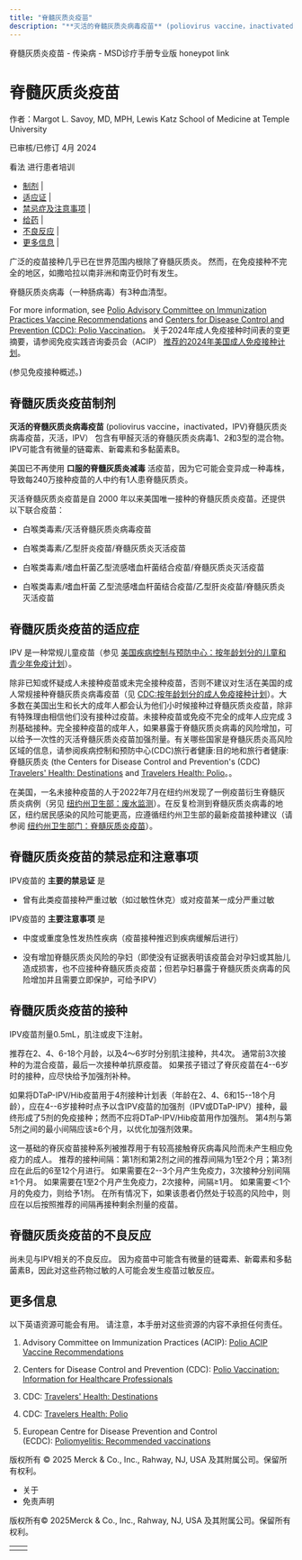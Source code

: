 ```yaml
---
title: "脊髓灰质炎疫苗"
description: "**灭活的脊髓灰质炎病毒疫苗** (poliovirus vaccine，inactivated，IPV)脊髓灰质炎病毒疫苗，灭活，IPV） 包含有甲醛灭活的脊髓灰质炎病毒1、2和3型的混合物。 IPV可能含有微量的链霉素、新霉素和多黏菌素B。"
---
```


﻿脊髓灰质炎疫苗 \- 传染病 \- MSD诊疗手册专业版 honeypot link

# 脊髓灰质炎疫苗

作者：Margot L. Savoy, MD, MPH, Lewis Katz School of Medicine at Temple University

已审核/已修订 4月 2024

看法 进行患者培训

- [制剂](#制剂_v12817576_zh) \|
- [适应证](#适应证_v12817580_zh) \|
- [禁忌症及注意事项](#禁忌症及注意事项_v12817587_zh) \|
- [给药](#给药_v12817597_zh) \|
- [不良反应](#不良反应_v12817603_zh) \|
- [更多信息](#更多信息_v44231541_zh) \|

广泛的疫苗接种几乎已在世界范围内根除了脊髓灰质炎。 然而，在免疫接种不完全的地区，如撒哈拉以南非洲和南亚仍时有发生。

脊髓灰质炎病毒（一种肠病毒）有3种血清型。

For more information, see [Polio Advisory Committee on Immunization Practices Vaccine Recommendations](https://www.cdc.gov/vaccines/hcp/acip-recs/vacc-specific/polio.html) and [Centers for Disease Control and Prevention (CDC): Polio Vaccination](https://www.cdc.gov/vaccines/vpd/polio/hcp/index.html)。 关于2024年成人免疫接种时间表的变更摘要，请参阅免疫实践咨询委员会（ACIP） [推荐的2024年美国成人免疫接种计划](https://www.acpjournals.org/doi/10.7326/M23-3269)。

(参见免疫接种概述。)

## 脊髓灰质炎疫苗制剂

**灭活的脊髓灰质炎病毒疫苗** (poliovirus vaccine，inactivated，IPV)脊髓灰质炎病毒疫苗，灭活，IPV） 包含有甲醛灭活的脊髓灰质炎病毒1、2和3型的混合物。 IPV可能含有微量的链霉素、新霉素和多黏菌素B。

美国已不再使用 **口服的脊髓灰质炎减毒** 活疫苗，因为它可能会变异成一种毒株，导致每240万接种疫苗的人中约有1人患脊髓灰质炎。

灭活脊髓灰质炎疫苗是自 2000 年以来美国唯一接种的脊髓灰质炎疫苗。还提供以下联合疫苗：

- 白喉类毒素/灭活脊髓灰质炎病毒疫苗

- 白喉类毒素/乙型肝炎疫苗/脊髓灰质炎灭活疫苗

- 白喉类毒素/嗜血杆菌乙型流感嗜血杆菌结合疫苗/脊髓灰质炎灭活疫苗

- 白喉类毒素/嗜血杆菌 乙型流感嗜血杆菌结合疫苗/乙型肝炎疫苗/脊髓灰质炎灭活疫苗


## 脊髓灰质炎疫苗的适应症

IPV 是一种常规儿童疫苗（参见 [美国疾病控制与预防中心：按年龄划分的儿童和青少年免疫计划](https://www.cdc.gov/vaccines/schedules/hcp/imz/child-adolescent.html)）。

除非已知或怀疑成人未接种疫苗或未完全接种疫苗，否则不建议对生活在美国的成人常规接种脊髓灰质炎病毒疫苗（见 [CDC:按年龄划分的成人免疫接种计划](https://www.cdc.gov/vaccines/schedules/hcp/imz/adult.html?CDC_AA_refVal=https%3A%2F%2Fwww.cdc.gov%2Fvaccines%2Fschedules%2Fhcp%2Fadult.html)）。大多数在美国出生和长大的成年人都会认为他们小时候接种过脊髓灰质炎疫苗，除非有特殊理由相信他们没有接种过疫苗。未接种疫苗或免疫不完全的成年人应完成 3 剂基础接种。完全接种疫苗的成年人，如果暴露于脊髓灰质炎病毒的风险增加，可以给予一次性的灭活脊髓灰质炎疫苗加强剂量。有关哪些国家是脊髓灰质炎高风险区域的信息，请参阅疾病控制和预防中心(CDC)旅行者健康:目的地和旅行者健康:脊髓灰质炎 (the Centers for Disease Control and Prevention's (CDC) [Travelers' Health: Destinations](http://wwwnc.cdc.gov/travel/destinations/list) and [Travelers Health: Polio](https://wwwnc.cdc.gov/travel/diseases/poliomyelitis)。。

在美国，一名未接种疫苗的人于2022年7月在纽约州发现了一例疫苗衍生脊髓灰质炎病例（另见 [纽约州卫生部：废水监测](https://www.health.ny.gov/diseases/communicable/polio/wastewater.htm)）。在反复检测到脊髓灰质炎病毒的地区，纽约居民感染的风险可能更高，应遵循纽约州卫生部的最新疫苗接种建议（请参阅 [纽约州卫生部门：脊髓灰质炎疫苗](https://www.health.ny.gov/diseases/communicable/polio/vaccine.htm)）。

## 脊髓灰质炎疫苗的禁忌症和注意事项

IPV疫苗的 **主要的禁忌证** 是

- 曾有此类疫苗接种严重过敏（如过敏性休克）或对疫苗某一成分严重过敏


IPV疫苗的 **主要注意事项** 是

- 中度或重度急性发热性疾病（疫苗接种推迟到疾病缓解后进行）

- 没有增加脊髓灰质炎风险的孕妇（即使没有证据表明该疫苗会对孕妇或其胎儿造成损害，也不应接种脊髓灰质炎疫苗；但若孕妇暴露于脊髓灰质炎病毒的风险增加并且需要立即保护，可给予IPV）


## 脊髓灰质炎疫苗的接种

IPV疫苗剂量0.5mL，肌注或皮下注射。

推荐在2、4、6-18个月龄，以及4～6岁时分别肌注接种，共4次。 通常前3次接种的为混合疫苗，最后一次接种单抗原疫苗。 如果孩子错过了脊灰疫苗在4--6岁时的接种，应尽快给予加强剂补种。

如果将DTaP-IPV/Hib疫苗用于4剂接种计划表（年龄在2、4、6和15--18个月龄），应在4--6岁接种时点予以含IPV疫苗的加强剂（IPV或DTaP-IPV）接种，最终形成了5剂的免疫接种；然而不应将DTaP-IPV/Hib疫苗用作加强剂。 第4剂与第5剂之间的最小间隔应该≥6个月，以优化加强剂效果。

这一基础的脊灰疫苗接种系列被推荐用于有较高接触脊灰病毒风险而未产生相应免疫力的成人。 推荐的接种间隔：第1剂和第2剂之间的推荐间隔为1至2个月；第3剂应在此后的6至12个月进行。 如果需要在2--3个月产生免疫力，3次接种分别间隔≥1个月。 如果需要在1至2个月产生免疫力，2次接种，间隔≥1月。 如果需要＜1个月的免疫力，则给予1剂。 在所有情况下，如果该患者仍然处于较高的风险中，则应在以后按照推荐的间隔再接种剩余剂量的疫苗。

## 脊髓灰质炎疫苗的不良反应

尚未见与IPV相关的不良反应。 因为疫苗中可能含有微量的链霉素、新霉素和多黏菌素B，因此对这些药物过敏的人可能会发生疫苗过敏反应。

## 更多信息

以下英语资源可能会有用。 请注意，本手册对这些资源的内容不承担任何责任。

1. Advisory Committee on Immunization Practices (ACIP): [Polio ACIP Vaccine Recommendations](http://www.cdc.gov/vaccines/hcp/acip-recs/vacc-specific/polio.html)

2. Centers for Disease Control and Prevention (CDC): [Polio Vaccination: Information for Healthcare Professionals](https://www.cdc.gov/vaccines/vpd/polio/hcp/index.html)

3. CDC: [Travelers' Health: Destinations](http://wwwnc.cdc.gov/travel/destinations/list)

4. CDC: [Travelers Health: Polio](https://wwwnc.cdc.gov/travel/diseases/poliomyelitis)

5. European Centre for Disease Prevention and Control (ECDC): [Poliomyelitis: Recommended vaccinations](https://vaccine-schedule.ecdc.europa.eu/Scheduler/ByDisease?SelectedDiseaseId=4&SelectedCountryIdByDisease=-1)




版权所有 © 2025
Merck & Co., Inc., Rahway, NJ, USA 及其附属公司。保留所有权利。

- 关于
- 免责声明

版权所有© 2025Merck & Co., Inc., Rahway, NJ, USA 及其附属公司。保留所有权利。

|     |     |
| --- | --- |
|  |  |